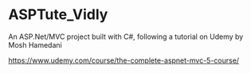 # ASPTute_Vidly
An ASP.Net/MVC project built with C#, following a tutorial on Udemy by Mosh Hamedani

https://www.udemy.com/course/the-complete-aspnet-mvc-5-course/
